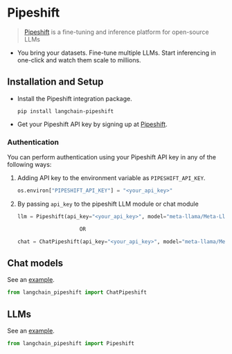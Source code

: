 # Pipeshift

> [Pipeshift](https://pipeshift.com) is a fine-tuning and inference platform for open-source LLMs

- You bring your datasets. Fine-tune multiple LLMs. Start inferencing in one-click and watch them scale to millions.

## Installation and Setup

- Install the Pipeshift integration package.

  ```
  pip install langchain-pipeshift
  ```

- Get your Pipeshift API key by signing up at [Pipeshift](https://pipeshift.com).

### Authentication

You can perform authentication using your Pipeshift API key in any of the following ways:

1.  Adding API key to the environment variable as `PIPESHIFT_API_KEY`.

    ```python
    os.environ["PIPESHIFT_API_KEY"] = "<your_api_key>"
    ```

2.  By passing `api_key` to the pipeshift LLM module or chat module

    ```python
    llm = Pipeshift(api_key="<your_api_key>", model="meta-llama/Meta-Llama-3.1-8B-Instruct", max_tokens=512)

                        OR

    chat = ChatPipeshift(api_key="<your_api_key>", model="meta-llama/Meta-Llama-3.1-8B-Instruct", max_tokens=512)
    ```

## Chat models

See an [example](/docs/integrations/chat/pipeshift).

```python
from langchain_pipeshift import ChatPipeshift
```

## LLMs

See an [example](/docs/integrations/llms/pipeshift).

```python
from langchain_pipeshift import Pipeshift
```
